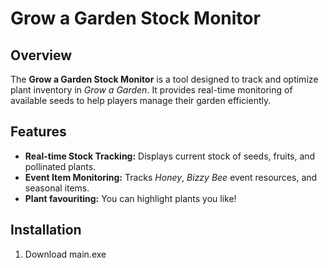 # Grow a Garden Stock Monitor

## Overview
The **Grow a Garden Stock Monitor** is a tool designed to track and optimize plant inventory in *Grow a Garden*. It provides real-time monitoring of available seeds to help players manage their garden efficiently.

## Features
- **Real-time Stock Tracking:** Displays current stock of seeds, fruits, and pollinated plants.
- **Event Item Monitoring:** Tracks *Honey*, *Bizzy Bee* event resources, and seasonal items.
- **Plant favouriting:** You can highlight plants you like!
## Installation
1. Download main.exe
